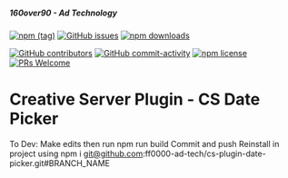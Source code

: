 ##### 160over90 - Ad Technology

[![npm (tag)](https://img.shields.io/npm/v/@ff0000-ad-tech%2Fcs-plugin-date-picker.svg?style=flat-square)](https://www.npmjs.com/package/@ff0000-ad-tech%2Fcs-plugin-date-picker)
[![GitHub issues](https://img.shields.io/github/issues/ff0000-ad-tech/cs-plugin-date-picker.svg?style=flat-square)](https://github.com/ff0000-ad-tech/cs-plugin-date-picker)
[![npm downloads](https://img.shields.io/npm/dm/@ff0000-ad-tech%2Fcs-plugin-date-picker.svg?style=flat-square)](https://www.npmjs.com/package/@ff0000-ad-tech%2Fcs-plugin-date-picker)

[![GitHub contributors](https://img.shields.io/github/contributors/ff0000-ad-tech/cs-plugin-date-picker.svg?style=flat-square)](https://github.com/ff0000-ad-tech/cs-plugin-date-picker/graphs/contributors/)
[![GitHub commit-activity](https://img.shields.io/github/commit-activity/y/ff0000-ad-tech/cs-plugin-date-picker.svg?style=flat-square)](https://github.com/ff0000-ad-tech/cs-plugin-date-picker/commits/master)
[![npm license](https://img.shields.io/npm/l/@ff0000-ad-tech%2Fcs-plugin-date-picker.svg?style=flat-square)](https://github.com/ff0000-ad-tech/cs-plugin-date-picker/blob/master/LICENSE)
[![PRs Welcome](https://img.shields.io/badge/PRs-welcome-brightgreen.svg?style=flat-square)](http://makeapullrequest.com)

# Creative Server Plugin - CS Date Picker

To Dev:
Make edits then run npm run build
Commit and push
Reinstall in project using npm i git@github.com:ff0000-ad-tech/cs-plugin-date-picker.git#BRANCH_NAME
